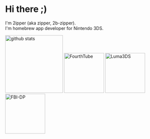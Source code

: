 # Hi there ;)
I'm 2ipper (aka zipper, 2b-zipper).    
I'm homebrew app developer for Nintendo 3DS.

<p align="left"> 
  <img alt="github stats" height="185px" src="https://github-readme-stats.vercel.app/api?username=2b-zipper&count_private=true&show_icons=true&show_icons=true&theme=github_dark" />
  <img alt="FourthTube" height="128px" src="https://github-readme-stats.vercel.app/api/pin/?username=erievs&repo=FourthTube&theme=github_dark" />
  <img alt="Luma3DS" height="128px" src="https://github-readme-stats.vercel.app/api/pin/?username=2b-zipper&repo=Luma3DS&theme=github_dark" />
  <img alt="FBI-DP" height="128px" src="https://github-readme-stats.vercel.app/api/pin/?username=2b-zipper&repo=FBI-DarkPlus&theme=github_dark" />

